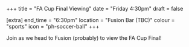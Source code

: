 +++
title = "FA Cup Final Viewing"
date = "Friday 4:30pm"
draft = false

[extra]
end_time = "6:30pm"
location = "Fusion Bar (TBC)"
colour = "sports"
icon = "ph-soccer-ball"
+++

Join as we head to Fusion (probably) to view the FA Cup Final!
